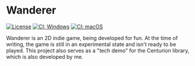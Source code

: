 # Wanderer

[![License](https://img.shields.io/badge/license-MIT-blue.svg)](https://opensource.org/licenses/MIT)
[![CI: Windows](https://github.com/albin-johansson/wanderer/actions/workflows/windows.yml/badge.svg?branch=dev)](https://github.com/albin-johansson/wanderer/actions/workflows/windows.yml)
[![CI: macOS](https://github.com/albin-johansson/wanderer/actions/workflows/macos.yml/badge.svg?branch=dev)](https://github.com/albin-johansson/wanderer/actions/workflows/macos.yml)

Wanderer is an 2D indie game, being developed for fun. At the time of writing, the game is still in an experimental
state and isn't ready to be played. This project also serves as a "tech demo" for the Centurion library, which is also
developed by me.
